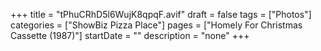 +++
title = "tPhuCRhD5l6WujK8qpqF.avif"
draft = false
tags = ["Photos"]
categories = ["ShowBiz Pizza Place"]
pages = ["Homely For Christmas Cassette (1987)"]
startDate = ""
description = "none"
+++
